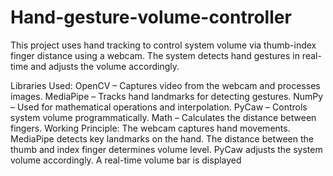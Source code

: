# Hand-gesture-volume-controller
This project uses hand tracking to control system volume via thumb-index finger distance using a webcam. The system detects hand gestures in real-time and adjusts the volume accordingly.

Libraries Used:
OpenCV – Captures video from the webcam and processes images.
MediaPipe – Tracks hand landmarks for detecting gestures.
NumPy – Used for mathematical operations and interpolation.
PyCaw – Controls system volume programmatically.
Math – Calculates the distance between fingers.
Working Principle:
The webcam captures hand movements.
MediaPipe detects key landmarks on the hand.
The distance between the thumb and index finger determines volume level.
PyCaw adjusts the system volume accordingly.
A real-time volume bar is displayed
